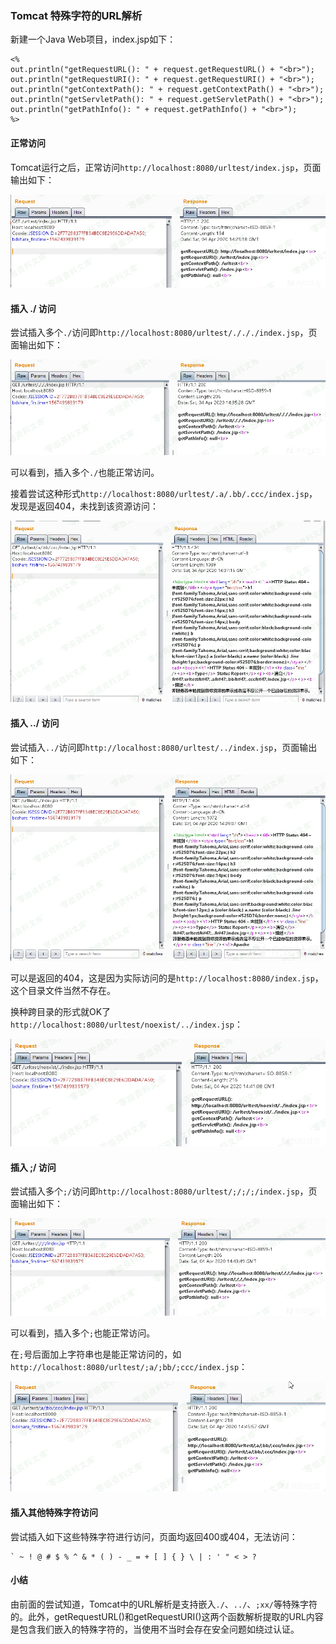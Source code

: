 ### Tomcat 特殊字符的URL解析

新建一个Java Web项目，index.jsp如下：

    <%
    out.println("getRequestURL(): " + request.getRequestURL() + "<br>");
    out.println("getRequestURI(): " + request.getRequestURI() + "<br>");
    out.println("getContextPath(): " + request.getContextPath() + "<br>");
    out.println("getServletPath(): " + request.getServletPath() + "<br>");
    out.println("getPathInfo(): " + request.getPathInfo() + "<br>");
    %>

#### 正常访问

Tomcat运行之后，正常访问`http://localhost:8080/urltest/index.jsp`，页面输出如下：

![](./.resource/Tomcat特殊字符的URL解析/media/rId22.png)

#### 插入 ./ 访问

尝试插入多个`./`访问即`http://localhost:8080/urltest/./././index.jsp`，页面输出如下：

![](./.resource/Tomcat特殊字符的URL解析/media/rId24.png)

可以看到，插入多个`./`也能正常访问。

接着尝试这种形式`http://localhost:8080/urltest/.a/.bb/.ccc/index.jsp`，发现是返回404，未找到该资源访问：

![](./.resource/Tomcat特殊字符的URL解析/media/rId25.png)

#### 插入 ../ 访问

尝试插入`../`访问即`http://localhost:8080/urltest/../index.jsp`，页面输出如下：

![](./.resource/Tomcat特殊字符的URL解析/media/rId27.png)

可以是返回的404，这是因为实际访问的是`http://localhost:8080/index.jsp`，这个目录文件当然不存在。

换种跨目录的形式就OK了`http://localhost:8080/urltest/noexist/../index.jsp`：

![](./.resource/Tomcat特殊字符的URL解析/media/rId28.png)

#### 插入 ;/ 访问

尝试插入多个`;/`访问即`http://localhost:8080/urltest/;/;/;/index.jsp`，页面输出如下：

![](./.resource/Tomcat特殊字符的URL解析/media/rId30.png)

可以看到，插入多个`;`也能正常访问。

在`;`号后面加上字符串也是能正常访问的，如`http://localhost:8080/urltest/;a/;bb/;ccc/index.jsp`：

![](./.resource/Tomcat特殊字符的URL解析/media/rId31.png)

#### 插入其他特殊字符访问

尝试插入如下这些特殊字符进行访问，页面均返回400或404，无法访问：

    ` ~ ! @ # $ % ^ & * ( ) - _ = + [ ] { } \ | : ' " < > ?

#### 小结

由前面的尝试知道，Tomcat中的URL解析是支持嵌入`./`、`../`、`;xx/`等特殊字符的。此外，getRequestURL()和getRequestURI()这两个函数解析提取的URL内容是包含我们嵌入的特殊字符的，当使用不当时会存在安全问题如绕过认证。
